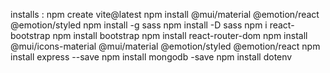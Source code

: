 installs :
npm create vite@latest
npm install @mui/material @emotion/react @emotion/styled
npm install -g sass
npm install -D sass
npm i react-bootstrap
npm install bootstrap
npm install react-router-dom
npm install @mui/icons-material @mui/material @emotion/styled @emotion/react
npm install express --save
npm install mongodb -save
npm install dotenv
